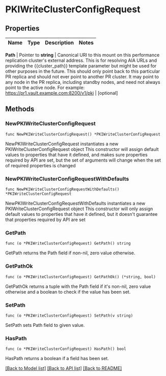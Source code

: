 # PKIWriteClusterConfigRequest


## Properties

Name | Type | Description | Notes
------------ | ------------- | ------------- | -------------


**Path** | Pointer to **string** | Canonical URI to this mount on this performance replication cluster&#x27;s external address. This is for resolving AIA URLs and providing the {{cluster_path}} template parameter but might be used for other purposes in the future. This should only point back to this particular PR replica and should not ever point to another PR cluster. It may point to any node in the PR replica, including standby nodes, and need not always point to the active node. For example: https://pr1.vault.example.com:8200/v1/pki | [optional] 



## Methods


### NewPKIWriteClusterConfigRequest

`func NewPKIWriteClusterConfigRequest() *PKIWriteClusterConfigRequest`

NewPKIWriteClusterConfigRequest instantiates a new PKIWriteClusterConfigRequest object
This constructor will assign default values to properties that have it defined,
and makes sure properties required by API are set, but the set of arguments
will change when the set of required properties is changed

### NewPKIWriteClusterConfigRequestWithDefaults

`func NewPKIWriteClusterConfigRequestWithDefaults() *PKIWriteClusterConfigRequest`

NewPKIWriteClusterConfigRequestWithDefaults instantiates a new PKIWriteClusterConfigRequest object
This constructor will only assign default values to properties that have it defined,
but it doesn't guarantee that properties required by API are set


### GetPath

`func (o *PKIWriteClusterConfigRequest) GetPath() string`

GetPath returns the Path field if non-nil, zero value otherwise.

### GetPathOk

`func (o *PKIWriteClusterConfigRequest) GetPathOk() (*string, bool)`

GetPathOk returns a tuple with the Path field if it's non-nil, zero value otherwise
and a boolean to check if the value has been set.

### SetPath

`func (o *PKIWriteClusterConfigRequest) SetPath(v string)`

SetPath sets Path field to given value.


### HasPath

`func (o *PKIWriteClusterConfigRequest) HasPath() bool`

HasPath returns a boolean if a field has been set.









[[Back to Model list]](../README.md#documentation-for-models) [[Back to API list]](../README.md#documentation-for-api-endpoints) [[Back to README]](../README.md)


